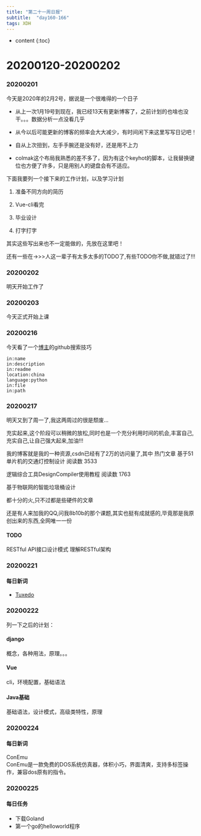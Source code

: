 ```yaml
---  
title: "第二十一周日报"   
subtitle:  "day160-166"   
tags: XDH    
---  
```





* content
{:toc}


# 20200120-20200202
### 20200201
今天是2020年的2月2号，据说是一个很难得的一个日子

- 从上一次1月19号到现在，我已经13天有更新博客了，之前计划的也啥也没干。。。数据分析一点没看几乎

- 从今以后可能更新的博客的频率会大大减少，有时间闲下来这里写写日记吧！

- 自从上次扭到，左手手腕还是没有好，还是用不上力

- colmak这个布局我熟悉的差不多了，因为有这个keyhot的脚本，让我替换键位也方便了许多，只是用别人的键盘会有不适应。

下面我要列一个接下来的工作计划，以及学习计划

1. 准备不同方向的简历

2. Vue-cli看完

3. 毕业设计

4. 打字打字

其实这些写出来也不一定能做的，先放在这里吧！

还有一些在->>>人这一辈子有太多太多的TODO了,有些TODO你不做,就错过了!!!


### 20200202
明天开始工作了

### 20200203
今天正式开始上课
### 20200216
今天看了一个[博主](https://www.bilibili.com/video/av75587104)的github搜索技巧

```
in:name
in:description
in:readme
location:china
language:python
in:file
in:path
```
### 20200217
明天又到了周一了,我这两周过的很是颓废...

充实起来,这个阶段可以稍微的放松,同时也是一个充分利用时间的机会,丰富自己,充实自己,让自己强大起来,加油!!!

我的博客就是我的一种资源,csdn已经有了2万的访问量了,其中 热门文章 基于51单片机的交通灯控制设计 阅读数 3533

逻辑综合工具DesignCompiler使用教程 阅读数 1763

基于物联网的智能垃圾桶设计

都十分的火,只不过都是些硬件的文章

还是有人来加我的QQ,问我8b10b的那个课题,其实也挺有成就感的,毕竟那是我原创出来的东西,全网唯一一份


#### TODO
RESTful API接口设计模式
理解RESTful架构

### 20200221
#### 每日新词
- [Tuxedo](https://www.cnblogs.com/liuxinkai/p/9561017.html) 
### 20200222
列一下之后的计划：
#### django
概念，各种用法，原理。。。
#### Vue
cli，环境配置，基础语法
#### Java基础
基础语法，设计模式，高级类特性，原理
### 20200224
#### 每日新词
ConEmu   
ConEmu是一款免费的DOS系统仿真器，体积小巧，界面清爽，支持多标签操作，兼容dos原有的指令。

### 20200225
#### 每日任务
- 下载Goland
- 第一个go的helloworld程序